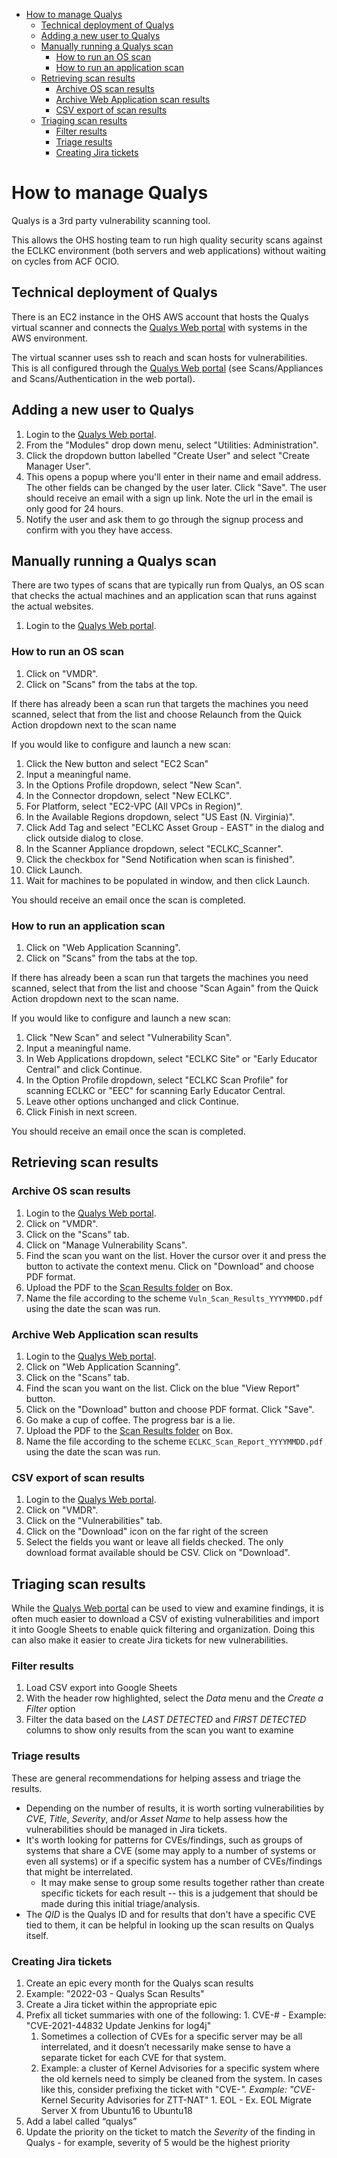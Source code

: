 <!-- mdformat-toc start --slug=github --no-anchors --maxlevel=6 --minlevel=1 -->

- [How to manage Qualys](#how-to-manage-qualys)
  - [Technical deployment of Qualys](#technical-deployment-of-qualys)
  - [Adding a new user to Qualys](#adding-a-new-user-to-qualys)
  - [Manually running a Qualys scan](#manually-running-a-qualys-scan)
    - [How to run an OS scan](#how-to-run-an-os-scan)
    - [How to run an application scan](#how-to-run-an-application-scan)
  - [Retrieving scan results](#retrieving-scan-results)
    - [Archive OS scan results](#archive-os-scan-results)
    - [Archive Web Application scan results](#archive-web-application-scan-results)
    - [CSV export of scan results](#csv-export-of-scan-results)
  - [Triaging scan results](#triaging-scan-results)
    - [Filter results](#filter-results)
    - [Triage results](#triage-results)
    - [Creating Jira tickets](#creating-jira-tickets)

<!-- mdformat-toc end -->

# How to manage Qualys

Qualys is a 3rd party vulnerability scanning tool.

This allows the OHS hosting team to run high quality security scans against the ECLKC environment (both servers and web applications) without waiting on cycles from ACF OCIO.

## Technical deployment of Qualys

There is an EC2 instance in the OHS AWS account that hosts the Qualys virtual scanner and connects the [Qualys Web portal][1] with systems in the AWS environment.

The virtual scanner uses ssh to reach and scan hosts for vulnerabilities. This is all configured through the [Qualys Web portal][1] (see Scans/Appliances and Scans/Authentication in the web portal).

## Adding a new user to Qualys

1. Login to the [Qualys Web portal][1].
1. From the "Modules" drop down menu, select "Utilities: Administration".
1. Click the dropdown button labelled "Create User" and select "Create Manager User".
1. This opens a popup where you'll enter in their name and email address. The other fields can be changed by the user later. Click "Save". The user should receive an email with a sign up link. Note the url in the email is only good for 24 hours.
1. Notify the user and ask them to go through the signup process and confirm with you they have access.

## Manually running a Qualys scan

There are two types of scans that are typically run from Qualys, an OS scan that checks the actual machines and an application scan that runs against the actual websites.

1. Login to the [Qualys Web portal][1].

### How to run an OS scan

1. Click on "VMDR".
1. Click on "Scans" from the tabs at the top.

If there has already been a scan run that targets the machines you need scanned, select that from the list and choose Relaunch from the Quick Action dropdown next to the scan name

If you would like to configure and launch a new scan:

1. Click the New button and select "EC2 Scan"
1. Input a meaningful name.
1. In the Options Profile dropdown, select "New Scan".
1. In the Connector dropdown, select "New ECLKC".
1. For Platform, select "EC2-VPC (All VPCs in Region)".
1. In the Available Regions dropdown, select "US East (N. Virginia)".
1. Click Add Tag and select "ECLKC Asset Group - EAST" in the dialog and click outside dialog to close.
1. In the Scanner Appliance dropdown, select "ECLKC_Scanner".
1. Click the checkbox for "Send Notification when scan is finished".
1. Click Launch.
1. Wait for machines to be populated in window, and then click Launch.

You should receive an email once the scan is completed.

### How to run an application scan

1. Click on "Web Application Scanning".
1. Click on "Scans" from the tabs at the top.

If there has already been a scan run that targets the machines you need scanned, select that from the list and choose "Scan Again" from the Quick Action dropdown next to the scan name.

If you would like to configure and launch a new scan:

1. Click "New Scan" and select "Vulnerability Scan".
1. Input a meaningful name.
1. In Web Applications dropdown, select "ECLKC Site" or "Early Educator Central" and click Continue.
1. In the Option Profile dropdown, select "ECLKC Scan Profile" for scanning ECLKC or "EEC" for scanning Early Educator Central.
1. Leave other options unchanged and click Continue.
1. Click Finish in next screen.

You should receive an email once the scan is completed.

## Retrieving scan results

### Archive OS scan results

1. Login to the [Qualys Web portal][1].
1. Click on "VMDR".
1. Click on the "Scans" tab.
1. Click on "Manage Vulnerability Scans".
1. Find the scan you want on the list. Hover the cursor over it and press the button to activate the context menu. Click on "Download" and choose PDF format.
1. Upload the PDF to the [Scan Results folder][2] on Box.
1. Name the file according to the scheme `Vuln_Scan_Results_YYYYMMDD.pdf` using the date the scan was run.

### Archive Web Application scan results

1. Login to the [Qualys Web portal][1].
1. Click on "Web Application Scanning".
1. Click on the "Scans" tab.
1. Find the scan you want on the list. Click on the blue "View Report" button.
1. Click on the "Download" button and choose PDF format. Click "Save".
1. Go make a cup of coffee. The progress bar is a lie.
1. Upload the PDF to the [Scan Results folder][2] on Box.
1. Name the file according to the scheme `ECLKC_Scan_Report_YYYYMMDD.pdf` using the date the scan was run.

### CSV export of scan results

1. Login to the [Qualys Web portal][1].
1. Click on "VMDR".
1. Click on the "Vulnerabilities" tab.
1. Click on the "Download" icon on the far right of the screen
1. Select the fields you want or leave all fields checked. The only download format available should be CSV. Click on "Download".

## Triaging scan results

While the [Qualys Web portal][1] can be used to view and examine findings, it is often much easier to download a CSV of existing vulnerabilities and import it into Google Sheets to enable quick filtering and organization. Doing this can also make it easier to create Jira tickets for new vulnerabilities.

### Filter results

1. Load CSV export into Google Sheets
1. With the header row highlighted, select the _Data_ menu and the _Create a Filter_ option
1. Filter the data based on the _LAST DETECTED_ and _FIRST DETECTED_ columns to show only results from the scan you want to examine

### Triage results

These are general recommendations for helping assess and triage the results.

* Depending on the number of results, it is worth sorting vulnerabilities by _CVE_, _Title_, _Severity_, and/or _Asset Name_ to help assess how the vulnerabilities should be managed in Jira tickets.
* It's worth looking for patterns for CVEs/findings, such as groups of systems that share a CVE (some may apply to a number of systems or even all systems) or if a specific system has a number of CVEs/findings that might be interrelated.
  * It may make sense to group some results together rather than create specific tickets for each result -- this is a judgement that should be made during this initial triage/analysis.
* The _QID_ is the Qualys ID and for results that don't have a specific CVE tied to them, it can be helpful in looking up the scan results on Qualys itself.

### Creating Jira tickets

1. Create an epic every month for the Qualys scan results
  1. Example: "2022-03 - Qualys Scan Results"
1. Create a Jira ticket within the appropriate epic
  1. Prefix all ticket summaries with one of the following:
    1. CVE-# - Example: "CVE-2021-44832 Update Jenkins for log4j"
      1. Sometimes a collection of CVEs for a specific server may be all interrelated, and it doesn’t necessarily make sense to have a separate ticket for each CVE for that system.
      1. Example: a cluster of Kernel Advisories for a specific system where the old kernels need to simply be cleaned from the system. In cases like this, consider prefixing the ticket with "CVE-*". Example: "CVE-* Kernel Security Advisories for ZTT-NAT"
    1. EOL - Ex. EOL Migrate Server X from Ubuntu16 to Ubuntu18
  1. Add a label called “qualys”
  1. Update the priority on the ticket to match the _Severity_ of the finding in Qualys - for example, severity of 5 would be the highest priority


[1]: https://qualysguard.qg3.apps.qualys.com/portal-front/
[2]: https://app.box.com/folder/143269631989
